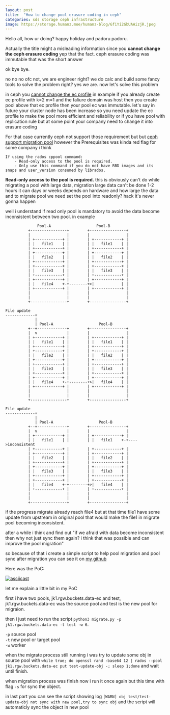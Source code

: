 ```yaml
---
layout: post
title:  "How to change pool erasure coding in ceph"
categories: sds storage ceph infrastructure
image: https://storage.humanz.moe/humanz-blog/GfiYi2GbUAAizjR.jpeg
---
```

Hello all, how ur doing? happy holiday and padoru padoru.

Actually the title might a misleading information since you **cannot change the ceph erasure coding** yep that the fact. ceph erasure coding was immutable that was the short answer

ok bye bye.



no no no ofc not, we are engineer right? we do calc and build some fancy tools to solve the problem right? yes we are. now let's solve this problem

in ceph you [cannot change the ec profile](https://docs.redhat.com/en/documentation/red_hat_ceph_storage/3/html/storage_strategies_guide/erasure_code_pools#erasure_code_profiles) in example if you already create ec profile with k=2 m=1 and the faliure domain was host then you create pool above that ec profile then your pool ec was immutable. let's say in future your cluster node has been increase so you need update the ec profile to make the pool more efficient and reliability or if you have pool with replication rule but at some point your company need to change it into erasure coding

For that case currently ceph not support those requirement but but [ceph support migration pool](https://docs.redhat.com/en/documentation/red_hat_ceph_storage/6/html/storage_strategies_guide/pools-overview_strategy#migrating-a-pool_strategy) however the Prerequisites was kinda red flag for some company i think

```
If using the rados cppool command:
    - Read-only access to the pool is required.
    - Only use this command if you do not have RBD images and its snaps and user_version consumed by librados.
```
**Read-only access to the pool is required.** this is obviously can't do while migrating a pool with large data, migration large data can't be done 1-2 hours it can days or weeks depends on hardware and how large the data and to migrate pool we need set the pool into readonly? hack it's never gonna happen

well i understand if read only pool is mandatory to avoid the data become inconsistent between two pool. in example
```
              Pool-A                    Pool-B       
          +----------------+        +----------------+
          |                |        |                |
          | +------------+ |        | +------------+ |
          | |   file1    | |        | |   file1    | |
          | +------------+ |        | +------------+ |
          | +------------+ |        | +------------+ |
          | |   file2    | |        | |   file2    | |
          | +------------+ |        | +------------+ |
          | +------------+ |        | +------------+ |
          | |   file3    | |        | |   file3    | |
          | +------------+ |        | +------------+ |
          | +------------+ |        | +------------+ |
          | |   file4    +-+--------+>|            | |
          | +------------+ |        | +------------+ |
          |                |        |                |
          |                |        |                |
          +----------------+        +----------------+

File update                                           
-------------+                                        
             |                                        
             | Pool-A                    Pool-B       
          +--+-------------+        +----------------+
          |  v             |        |                |
          | +------------+ |        | +------------+ |
          | |   file1    | |        | |   file1    | |
          | +------------+ |        | +------------+ |
          | +------------+ |        | +------------+ |
          | |   file2    | |        | |   file2    | |
          | +------------+ |        | +------------+ |
          | +------------+ |        | +------------+ |
          | |   file3    | |        | |   file3    | |
          | +------------+ |        | +------------+ |
          | +------------+ |        | +------------+ |
          | |   file4    +-+--------+>|   file4    | |
          | +------------+ |        | +------------+ |
          |                |        |                |
          |                |        |                |
          +----------------+        +----------------+

File update                                                            
-------------+                                                         
             |                                                         
             | Pool-A                    Pool-B                        
          +--+-------------+        +----------------+                 
          |  v             |        |                |                 
          | +------------+ |        | +------------+ |                 
          | |   file1    | |        | |   file1    +-+---->inconsistent
          | +------------+ |        | +------------+ |                 
          | +------------+ |        | +------------+ |                 
          | |   file2    | |        | |   file2    | |                 
          | +------------+ |        | +------------+ |                 
          | +------------+ |        | +------------+ |                 
          | |   file3    | |        | |   file3    | |                 
          | +------------+ |        | +------------+ |                 
          | +------------+ |        | +------------+ |                 
          | |   file4    +-+--------+>|   file4    | |                 
          | +------------+ |        | +------------+ |                 
          |                |        |                |                 
          |                |        |                |                 
          +----------------+        +----------------+                           
```
if the progress migrate already reach file4 but at that time file1 have some update from upstream in original pool that would make the file1 in migrate pool becoming inconsistent.



after a while i think and find out "if we afraid with data become inconsistent then why not just sync them again? i think that was possible and can improve the pool migration"

so because of that i create a simple script to help pool migration and pool sync after migration you can see it on [my github](https://github.com/JustHumanz/Ceph-dojo/blob/master/src/migrate/migrate.py)

Here was the PoC:

[![asciicast](https://asciinema.humanz.moe/a/CqM4pu5bc78i8JWoZBs8krDKH.svg)](https://asciinema.humanz.moe/a/CqM4pu5bc78i8JWoZBs8krDKH)

let me explain a little bit in my PoC

first i have two pools, jk1.rgw.buckets.data-ec and test, jk1.rgw.buckets.data-ec was the source pool and test is the new pool for migraion.

then i just need to run the script `python3 migrate.py -p jk1.rgw.buckets.data-ec -t test -w 6`.

`-p` source pool  
`-t` new pool or target pool  
`-w` worker  

when the migrate process still running i was try to update some obj in source pool with `while true; do openssl rand -base64 12 | rados --pool jk1.rgw.buckets.data-ec put test-update-obj -; sleep 1;done` and wait until finish.

when migration process was finish now i run it once again but this time with flag `-s` for sync the object.

in last part you can see the script showing log `[WARN] obj test/test-update-obj not sync with new pool,try to sync obj` and the script will automaticly sync the object in new pool